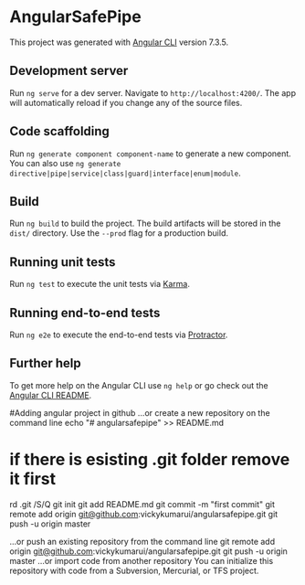 # AngularSafePipe

This project was generated with [Angular CLI](https://github.com/angular/angular-cli) version 7.3.5.

## Development server

Run `ng serve` for a dev server. Navigate to `http://localhost:4200/`. The app will automatically reload if you change any of the source files.

## Code scaffolding

Run `ng generate component component-name` to generate a new component. You can also use `ng generate directive|pipe|service|class|guard|interface|enum|module`.

## Build

Run `ng build` to build the project. The build artifacts will be stored in the `dist/` directory. Use the `--prod` flag for a production build.

## Running unit tests

Run `ng test` to execute the unit tests via [Karma](https://karma-runner.github.io).

## Running end-to-end tests

Run `ng e2e` to execute the end-to-end tests via [Protractor](http://www.protractortest.org/).

## Further help

To get more help on the Angular CLI use `ng help` or go check out the [Angular CLI README](https://github.com/angular/angular-cli/blob/master/README.md).


#Adding angular project in github
…or create a new repository on the command line
echo "# angularsafepipe" >> README.md
# if there is esisting .git folder remove it first
rd .git /S/Q
git init
git add README.md
git commit -m "first commit"
git remote add origin git@github.com:vickykumarui/angularsafepipe.git
git push -u origin master
                
…or push an existing repository from the command line
git remote add origin git@github.com:vickykumarui/angularsafepipe.git
git push -u origin master
…or import code from another repository
You can initialize this repository with code from a Subversion, Mercurial, or TFS project.

